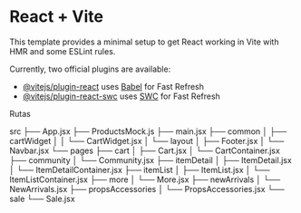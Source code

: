 # React + Vite

This template provides a minimal setup to get React working in Vite with HMR and some ESLint rules.

Currently, two official plugins are available:

- [@vitejs/plugin-react](https://github.com/vitejs/vite-plugin-react/blob/main/packages/plugin-react/README.md) uses [Babel](https://babeljs.io/) for Fast Refresh
- [@vitejs/plugin-react-swc](https://github.com/vitejs/vite-plugin-react-swc) uses [SWC](https://swc.rs/) for Fast Refresh

Rutas

src
├── App.jsx
├── ProductsMock.js
├── main.jsx
├── common
│   ├── cartWidget
│   │   └── CartWidget.jsx
│   └── layout
│       ├── Footer.jsx
│       └── Navbar.jsx
└── pages
    ├── cart
    │   ├── Cart.jsx
    │   └── CartContainer.jsx
    ├── community
    │   └── Community.jsx
    ├── itemDetail
    │   ├── ItemDetail.jsx
    │   └── ItemDetailContainer.jsx
    ├── itemList
    │   ├── ItemList.jsx
    │   └── ItemListContainer.jsx
    ├── more
    │   └── More.jsx
    ├── newArrivals
    │   └── NewArrivals.jsx
    ├── propsAccessories
    │   └── PropsAccessories.jsx
    └── sale
        └── Sale.jsx
